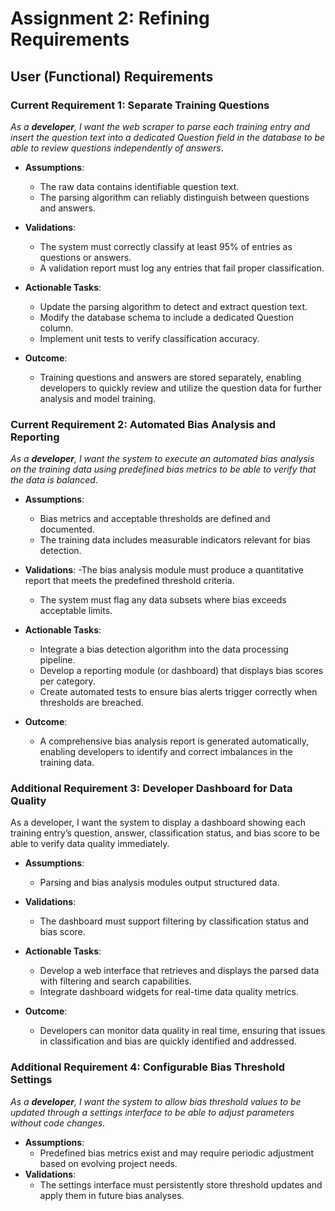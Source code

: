 # Assignment 2: Refining Requirements

## User (Functional) Requirements 
### Current Requirement 1: Separate Training Questions
_As a **developer**, I want the web scraper to parse each training entry and insert the question text into a dedicated Question field in the database to be able to review questions independently of answers_.

- **Assumptions**:
  - The raw data contains identifiable question text.
  - The parsing algorithm can reliably distinguish between questions and answers.
- **Validations**:
  - The system must correctly classify at least 95% of entries as questions or answers.
  - A validation report must log any entries that fail proper classification.

- **Actionable Tasks**:
  - Update the parsing algorithm to detect and extract question text.
  - Modify the database schema to include a dedicated Question column.
  - Implement unit tests to verify classification accuracy.

- **Outcome**:
  - Training questions and answers are stored separately, enabling developers to quickly review and utilize the question data for further analysis and model training.

### Current Requirement 2: Automated Bias Analysis and Reporting
_As a **developer**, I want the system to execute an automated bias analysis on the training data using predefined bias metrics to be able to verify that the data is balanced_.

- **Assumptions**:
  - Bias metrics and acceptable thresholds are defined and documented.
  - The training data includes measurable indicators relevant for bias detection.
- **Validations**:
  -The bias analysis module must produce a quantitative report that meets the predefined threshold criteria.
  - The system must flag any data subsets where bias exceeds acceptable limits.

- **Actionable Tasks**:
  - Integrate a bias detection algorithm into the data processing pipeline.
  - Develop a reporting module (or dashboard) that displays bias scores per category.
  - Create automated tests to ensure bias alerts trigger correctly when thresholds are breached.

- **Outcome**:
  - A comprehensive bias analysis report is generated automatically, enabling developers to identify and correct imbalances in the training data.

### Additional Requirement 3: Developer Dashboard for Data Quality
As a developer, I want the system to display a dashboard showing each training entry’s question, answer, classification status, and bias score to be able to verify data quality immediately.

- **Assumptions**:
  - Parsing and bias analysis modules output structured data.
- **Validations**:
  - The dashboard must support filtering by classification status and bias score.

- **Actionable Tasks**:
  - Develop a web interface that retrieves and displays the parsed data with filtering and search capabilities.
  - Integrate dashboard widgets for real-time data quality metrics.

- **Outcome**:
  - Developers can monitor data quality in real time, ensuring that issues in classification and bias are quickly identified and addressed.

### Additional Requirement 4: Configurable Bias Threshold Settings
_As a **developer**, I want the system to allow bias threshold values to be updated through a settings interface to be able to adjust parameters without code changes_.

- **Assumptions**:
  - Predefined bias metrics exist and may require periodic adjustment based on evolving project needs.
- **Validations**:
  - The settings interface must persistently store threshold updates and apply them in future bias analyses.

